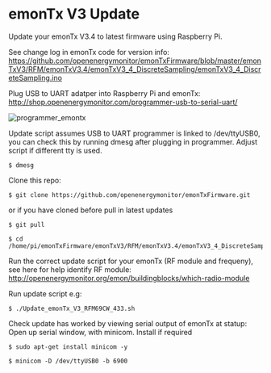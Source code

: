 # emonTx V3 Update 

Update your emonTx V3.4 to latest firmware using Raspberry Pi. 

See change log in emonTx code for version info:
https://github.com/openenergymonitor/emonTxFirmware/blob/master/emonTxV3/RFM/emonTxV3.4/emonTxV3_4_DiscreteSampling/emonTxV3_4_DiscreteSampling.ino

Plug USB to UART adatper into Raspberry Pi and emonTx: http://shop.openenergymonitor.com/programmer-usb-to-serial-uart/

![programmer_emontx](http://openenergymonitor.org/emon/sites/default/files/emontxv3_USBtoUART.jpg)

Update script assumes USB to UART programmer is linked to /dev/ttyUSB0, you can check this by running dmesg after plugging in programmer. Adjust script if different tty is used. 

	$ dmesg

Clone this repo:

	$ git clone https://github.com/openenergymonitor/emonTxFirmware.git

or if you have cloned before pull in latest updates 

	$ git pull

	$ cd /home/pi/emonTxFirmware/emonTxV3/RFM/emonTxV3.4/emonTxV3_4_DiscreteSampling/update_scripts

Run the correct update script for your emonTx (RF module and frequeny), see here for help identify RF module: http://openenergymonitor.org/emon/buildingblocks/which-radio-module

Run update script e.g:

	$ ./Update_emonTx_V3_RFM69CW_433.sh

Check update has worked by viewing serial output of emonTx at statup:
Open up serial window, with minicom. Install if required

	$ sudo apt-get install minicom -y

	$ minicom -D /dev/ttyUSB0 -b 6900
